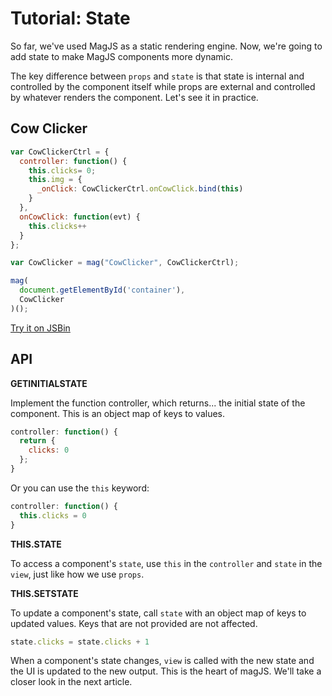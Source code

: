 # Tutorial: State

So far, we've used MagJS as a static rendering engine. Now, we're going to add state to make MagJS components more dynamic.

The key difference between `props` and `state` is that state is internal and controlled by the component itself while props are external and controlled by whatever renders the component.
Let's see it in practice.

## Cow Clicker

```js
var CowClickerCtrl = {
  controller: function() {
    this.clicks= 0;
    this.img = {
      _onClick: CowClickerCtrl.onCowClick.bind(this)
    }        
  },
  onCowClick: function(evt) {
    this.clicks++
  }
};

var CowClicker = mag("CowClicker", CowClickerCtrl);

mag(
  document.getElementById('container'),
  CowClicker
)();
```
[Try it on JSBin](http://jsbin.com/lumapofufo/edit?js,output)


## API
**GETINITIALSTATE**

Implement the function controller, which returns... the initial state of the component. This is an object map of keys to values.

```js
controller: function() {
  return {
    clicks: 0
  };
}
```

Or you can use the `this` keyword:

```js
controller: function() {
  this.clicks = 0
}
```

**THIS.STATE**

To access a component's `state`, use `this` in the `controller` and `state` in the `view`, just like how we use `props`.

**THIS.SETSTATE**

To update a component's state, call `state` with an object map of keys to updated values. Keys that are not provided are not affected.

```js
state.clicks = state.clicks + 1
```

When a component's state changes, `view` is called with the new state and the UI is updated to the new output. This is the heart of magJS. We'll take a closer look in the next article.


